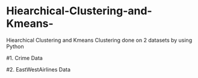 # Hiearchical-Clustering-and-Kmeans-
Hiearchical Clustering and Kmeans Clustering done on 2 datasets by using Python

#1. Crime Data 

#2. EastWestAirlines Data 
